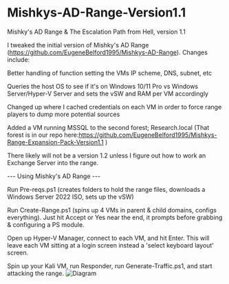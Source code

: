 # Mishkys-AD-Range-Version1.1
Mishky's AD Range &amp; The Escalation Path from Hell, version 1.1

I tweaked the initial version of Mishky's AD Range (https://github.com/EugeneBelford1995/Mishkys-AD-Range). Changes include:

Better handling of function setting the VMs IP scheme, DNS, subnet, etc

Queries the host OS to see if it's on Windows 10/11 Pro vs Windows Server/Hyper-V Server and sets the vSW and RAM per VM accordingly

Changed up where I cached credentials on each VM in order to force range players to dump more potential sources

Added a VM running MSSQL to the second forest; Research.local (That forest is in our repo here:https://github.com/EugeneBelford1995/Mishkys-Range-Expansion-Pack-Version1.1 )

There likely will not be a version 1.2 unless I figure out how to work an Exchange Server into the range.


--- Using Mishky's AD Range ---

Run Pre-reqs.ps1 (creates folders to hold the range files, downloads a Windows Server 2022 ISO, sets up the vSW)

Run Create-Range.ps1 (spins up 4 VMs in parent & child domains, configs everything). Just hit Accept or Yes near the end, it prompts before grabbing & configuring a PS module.

Open up Hyper-V Manager, connect to each VM, and hit Enter. This will leave each VM sitting at a login screen instead a 'select keyboard layout' screen.

Spin up your Kali VM, run Responder, run Generate-Traffic.ps1, and start attacking the range.
![Diagram](https://github.com/user-attachments/assets/fba59c03-332a-4a40-844f-e131b8c2d2ac)
